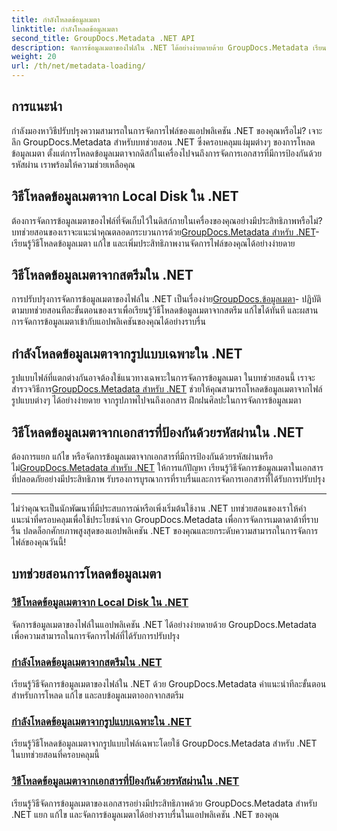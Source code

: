 ```yaml
---
title: กำลังโหลดข้อมูลเมตา
linktitle: กำลังโหลดข้อมูลเมตา
second_title: GroupDocs.Metadata .NET API
description: จัดการข้อมูลเมตาของไฟล์ใน .NET ได้อย่างง่ายดายด้วย GroupDocs.Metadata เรียนรู้เทคนิคการโหลด การแก้ไข และอื่นๆ เพื่อเพิ่มความสามารถในการจัดการไฟล์
weight: 20
url: /th/net/metadata-loading/
---
```

## การแนะนำ

กำลังมองหาวิธีปรับปรุงความสามารถในการจัดการไฟล์ของแอปพลิเคชัน .NET ของคุณหรือไม่? เจาะลึก GroupDocs.Metadata สำหรับบทช่วยสอน .NET ซึ่งครอบคลุมแง่มุมต่างๆ ของการโหลดข้อมูลเมตา ตั้งแต่การโหลดข้อมูลเมตาจากดิสก์ในเครื่องไปจนถึงการจัดการเอกสารที่มีการป้องกันด้วยรหัสผ่าน เราพร้อมให้ความช่วยเหลือคุณ

## วิธีโหลดข้อมูลเมตาจาก Local Disk ใน .NET

 ต้องการจัดการข้อมูลเมตาของไฟล์ที่จัดเก็บไว้ในดิสก์ภายในเครื่องของคุณอย่างมีประสิทธิภาพหรือไม่? บทช่วยสอนของเราจะแนะนำคุณตลอดกระบวนการด้วย[GroupDocs.Metadata สำหรับ .NET](./load-metadata-local-disk/)- เรียนรู้วิธีโหลดข้อมูลเมตา แก้ไข และเพิ่มประสิทธิภาพงานจัดการไฟล์ของคุณได้อย่างง่ายดาย

## วิธีโหลดข้อมูลเมตาจากสตรีมใน .NET

 การปรับปรุงการจัดการข้อมูลเมตาของไฟล์ใน .NET เป็นเรื่องง่าย[GroupDocs.ข้อมูลเมตา](./load-metadata-stream/)- ปฏิบัติตามบทช่วยสอนทีละขั้นตอนของเราเพื่อเรียนรู้วิธีโหลดข้อมูลเมตาจากสตรีม แก้ไขได้ทันที และผสานการจัดการข้อมูลเมตาเข้ากับแอปพลิเคชันของคุณได้อย่างราบรื่น

## กำลังโหลดข้อมูลเมตาจากรูปแบบเฉพาะใน .NET

 รูปแบบไฟล์ที่แตกต่างกันอาจต้องใช้แนวทางเฉพาะในการจัดการข้อมูลเมตา ในบทช่วยสอนนี้ เราจะสำรวจวิธีการ[GroupDocs.Metadata สำหรับ .NET](./load-metadata-specific-format/) ช่วยให้คุณสามารถโหลดข้อมูลเมตาจากไฟล์รูปแบบต่างๆ ได้อย่างง่ายดาย จากรูปภาพไปจนถึงเอกสาร ฝึกฝนศิลปะในการจัดการข้อมูลเมตา

## วิธีโหลดข้อมูลเมตาจากเอกสารที่ป้องกันด้วยรหัสผ่านใน .NET

ต้องการแยก แก้ไข หรือจัดการข้อมูลเมตาจากเอกสารที่มีการป้องกันด้วยรหัสผ่านหรือไม่[GroupDocs.Metadata สำหรับ .NET](./load-metadata-password-protected/) ให้การแก้ปัญหา เรียนรู้วิธีจัดการข้อมูลเมตาในเอกสารที่ปลอดภัยอย่างมีประสิทธิภาพ รับรองการบูรณาการที่ราบรื่นและการจัดการเอกสารที่ได้รับการปรับปรุง

----
ไม่ว่าคุณจะเป็นนักพัฒนาที่มีประสบการณ์หรือเพิ่งเริ่มต้นใช้งาน .NET บทช่วยสอนของเราให้คำแนะนำที่ครอบคลุมเพื่อใช้ประโยชน์จาก GroupDocs.Metadata เพื่อการจัดการเมตาดาต้าที่ราบรื่น ปลดล็อกศักยภาพสูงสุดของแอปพลิเคชัน .NET ของคุณและยกระดับความสามารถในการจัดการไฟล์ของคุณวันนี้!

## บทช่วยสอนการโหลดข้อมูลเมตา
### [วิธีโหลดข้อมูลเมตาจาก Local Disk ใน .NET](./load-metadata-local-disk/)
จัดการข้อมูลเมตาของไฟล์ในแอปพลิเคชัน .NET ได้อย่างง่ายดายด้วย GroupDocs.Metadata เพื่อความสามารถในการจัดการไฟล์ที่ได้รับการปรับปรุง
### [กำลังโหลดข้อมูลเมตาจากสตรีมใน .NET](./load-metadata-stream/)
เรียนรู้วิธีจัดการข้อมูลเมตาของไฟล์ใน .NET ด้วย GroupDocs.Metadata คำแนะนำทีละขั้นตอนสำหรับการโหลด แก้ไข และลบข้อมูลเมตาออกจากสตรีม
### [กำลังโหลดข้อมูลเมตาจากรูปแบบเฉพาะใน .NET](./load-metadata-specific-format/)
เรียนรู้วิธีโหลดข้อมูลเมตาจากรูปแบบไฟล์เฉพาะโดยใช้ GroupDocs.Metadata สำหรับ .NET ในบทช่วยสอนที่ครอบคลุมนี้
### [วิธีโหลดข้อมูลเมตาจากเอกสารที่ป้องกันด้วยรหัสผ่านใน .NET](./load-metadata-password-protected/)
เรียนรู้วิธีจัดการข้อมูลเมตาของเอกสารอย่างมีประสิทธิภาพด้วย GroupDocs.Metadata สำหรับ .NET แยก แก้ไข และจัดการข้อมูลเมตาได้อย่างราบรื่นในแอปพลิเคชัน .NET ของคุณ